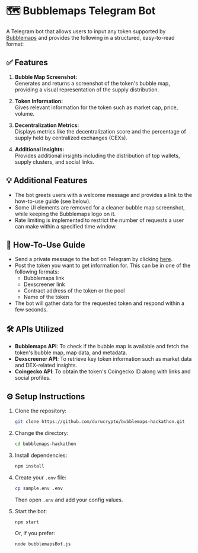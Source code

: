 # 🗺️ Bubblemaps Telegram Bot

A Telegram bot that allows users to input any token supported by [Bubblemaps](https://www.bubblemaps.io) and provides the following in a structured, easy-to-read format:

## ✅ Features

1. **Bubble Map Screenshot:**  
   Generates and returns a screenshot of the token's bubble map, providing a visual representation of the supply distribution.

2. **Token Information:**  
   Gives relevant information for the token such as market cap, price, volume.

3. **Decentralization Metrics:**  
   Displays metrics like the decentralization score and the percentage of supply held by centralized exchanges (CEXs).

4. **Additional Insights:**  
   Provides additional insights including the distribution of top wallets, supply clusters, and social links.

## 💡 Additional Features

- The bot greets users with a welcome message and provides a link to the how-to-use guide (see below).
- Some UI elements are removed for a cleaner bubble map screenshot, while keeping the Bubblemaps logo on it.
- Rate limiting is implemented to restrict the number of requests a user can make within a specified time window.

## 📘 How-To-Use Guide

- Send a private message to the bot on Telegram by clicking [here](https://t.me/Bubblemaps_Hackathon_Bot).
- Post the token you want to get information for. This can be in one of the following formats:
  - Bubblemaps link  
  - Dexscreener link  
  - Contract address of the token or the pool  
  - Name of the token  
- The bot will gather data for the requested token and respond within a few seconds.

## 🛠️ APIs Utilized

- **Bubblemaps API**: To check if the bubble map is available and fetch the token's bubble map, map data, and metadata.
- **Dexscreener API**: To retrieve key token information such as market data and DEX-related insights.
- **Coingecko API**: To obtain the token's Coingecko ID along with links and social profiles.

## ⚙️ Setup Instructions

1. Clone the repository:

    ```bash
    git clone https://github.com/durucrypto/bubblemaps-hackathon.git
    ```

2. Change the directory:

    ```bash
    cd bubblemaps-hackathon
    ```

3. Install dependencies:

    ```bash
    npm install
    ```

4. Create your `.env` file:

    ```bash
    cp sample.env .env
    ```

    Then open `.env` and add your config values.

5. Start the bot:

    ```bash
    npm start
    ```

    Or, if you prefer:

    ```bash
    node bubblemapsBot.js
    ```

